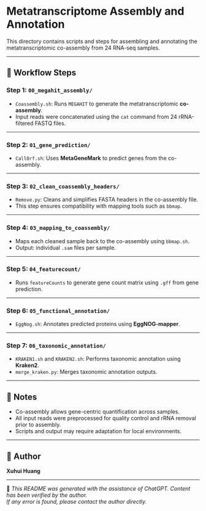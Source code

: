 # Metatranscriptome Assembly and Annotation

This directory contains scripts and steps for assembling and annotating the metatranscriptomic co-assembly from 24 RNA-seq samples.

---

## 🧬 Workflow Steps

### Step 1: `00_megahit_assembly/`
- `Coassembly.sh`: Runs `MEGAHIT` to generate the metatranscriptomic **co-assembly**.
- Input reads were concatenated using the `cat` command from 24 rRNA-filtered FASTQ files.

---

### Step 2: `01_gene_prediction/`
- `CallOrf.sh`: Uses **MetaGeneMark** to predict genes from the co-assembly.

---

### Step 3: `02_clean_coassembly_headers/`
- `Remove.py`: Cleans and simplifies FASTA headers in the co-assembly file.
- This step ensures compatibility with mapping tools such as `bbmap`.

---

### Step 4: `03_mapping_to_coassembly/`
- Maps each cleaned sample back to the co-assembly using `bbmap.sh`.
- Output: individual `.sam` files per sample.

---

### Step 5: `04_featurecount/`
- Runs `featureCounts` to generate gene count matrix using `.gff` from gene prediction.

---

### Step 6: `05_functional_annotation/`
- `EggNog.sh`: Annotates predicted proteins using **EggNOG-mapper**.

---

### Step 7: `06_taxonomic_annotation/`
- `KRAKEN1.sh` and `KRAKEN2.sh`: Performs taxonomic annotation using **Kraken2**.
- `merge_kraken.py`: Merges taxonomic annotation outputs.

---

## 📎 Notes

- Co-assembly allows gene-centric quantification across samples.
- All input reads were preprocessed for quality control and rRNA removal prior to assembly.
- Scripts and output may require adaptation for local environments.

---

## 👤 Author

**Xuhui Huang**

---

📌 *This README was generated with the assistance of ChatGPT. Content has been verified by the author.  
If any error is found, please contact the author directly.*

